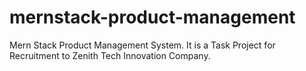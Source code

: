 # mernstack-product-management
Mern Stack Product Management System. It is a Task Project for Recruitment to Zenith Tech Innovation Company.
